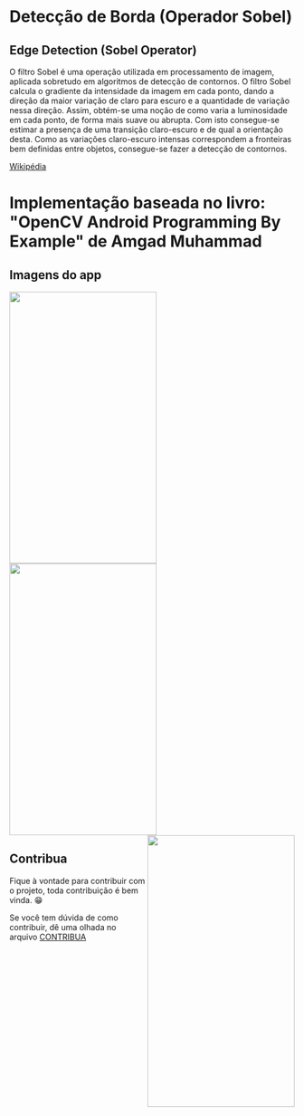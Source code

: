 # Detecção de Borda (Operador Sobel)
## Edge Detection (Sobel Operator)

O filtro Sobel é uma operação utilizada em processamento de imagem, aplicada sobretudo em algoritmos de detecção de contornos.
O filtro Sobel calcula o gradiente da intensidade da imagem em cada ponto, dando a direção da maior variação de claro para escuro e a quantidade de variação nessa direção. Assim, obtém-se uma noção de como varia a luminosidade em cada ponto, de forma mais suave ou abrupta.
Com isto consegue-se estimar a presença de uma transição claro-escuro e de qual a orientação desta. Como as variações claro-escuro intensas correspondem a fronteiras bem definidas entre objetos, consegue-se fazer a detecção de contornos.

[Wikipédia](https://pt.wikipedia.org/wiki/Filtro_Sobel)

# Implementação baseada no livro: "OpenCV Android Programming By Example" de Amgad Muhammad

## Imagens do app
<a href="url"><img src="https://github.com/fabriicioa/sobelDeteccaoDeBordas/blob/master/Arquivos/img3.png" align="left" height="480" width="260" ></a>
<a href="url"><img src="https://github.com/fabriicioa/sobelDeteccaoDeBordas/blob/master/Arquivos/img4.png" align="center" height="480" width="260" ></a>
<a href="url"><img src="https://github.com/fabriicioa/sobelDeteccaoDeBordas/blob/master/Arquivos/img5.png" align="right" height="480" width="260" ></a>

## Contribua

Fique à vontade para contribuir com o projeto, toda contribuição é bem vinda. :grin:

Se você tem dúvida de como contribuir, dê uma olhada no arquivo [CONTRIBUA](https://github.com/fabriicioa/sobelDeteccaoDeBordas/blob/master/Contribuindo.pdf)

